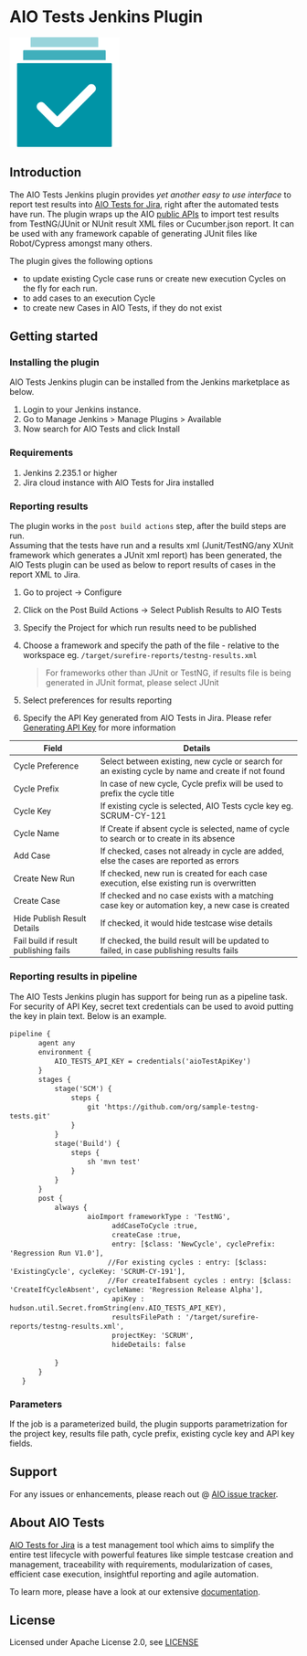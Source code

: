 # AIO Tests Jenkins Plugin

<img src="images/ic-app-icon.svg" width="192">

## Introduction

The AIO Tests Jenkins plugin provides _yet another easy to use interface_ to report test results 
into [AIO Tests for Jira](https://marketplace.atlassian.com/apps/1222843/aio-tests-for-jira?hosting=cloud&tab=overview), right after the automated tests have run.  The plugin wraps up the AIO [public APIs](https://tcms.aioreports.com/aiotcms-static/api-docs/) to 
import test results from TestNG/JUnit or NUnit result XML files or Cucumber.json report.   It can be used with any framework capable of generating JUnit files
like Robot/Cypress amongst many others. 

The plugin gives the following options 
- to update existing Cycle case runs or create new execution Cycles on the fly for each run.  
- to add cases to an execution Cycle 
- to create new Cases in AIO Tests, if they do not exist


## Getting started

### Installing the plugin

AIO Tests Jenkins plugin can be installed from the Jenkins marketplace as below.

1. Login to your Jenkins instance.
2. Go to Manage Jenkins > Manage Plugins > Available
3. Now search for AIO Tests and click Install

### Requirements
1. Jenkins 2.235.1 or higher
2. Jira cloud instance with AIO Tests for Jira installed 

### Reporting results

The plugin works in the `post build actions` step, after the build steps are run.  
Assuming that the tests have run and a results xml (Junit/TestNG/any XUnit framework which generates a JUnit xml report)
has been generated, the AIO Tests plugin can be used as below to report results of cases in the report XML to Jira.

1. Go to project -> Configure
2. Click on the Post Build Actions -> Select Publish Results to AIO Tests
3. Specify the Project for which run results need to be published
4. Choose a framework and specify the path of the file - relative to the workspace eg. ```/target/surefire-reports/testng-results.xml```

      >For frameworks other than JUnit or TestNG, if results file is being generated in JUnit format, please select JUnit
5. Select preferences for results reporting
6. Specify the API Key generated from AIO Tests in Jira.  Please refer [Generating API Key](https://aioreports.atlassian.net/wiki/spaces/ATDoc/pages/484048912/Access+Token)
for more information

| Field                                 | Details                                                                                          |
|---------------------------------------|--------------------------------------------------------------------------------------------------|
| Cycle Preference                      | Select between existing, new cycle or search for an existing cycle by name and create if not found |
| Cycle Prefix                          | In case of new cycle, Cycle prefix will be used to prefix the cycle title                        |
| Cycle Key                             | If existing cycle is selected, AIO Tests cycle key eg. SCRUM-CY-121                              |
| Cycle Name                            | If Create if absent cycle is selected, name of cycle to search or to create in its absence       |
| Add Case                              | If checked, cases not already in cycle are added, else the cases are reported as errors          |
| Create New Run                        | If checked, new run is created for each case execution, else existing run is overwritten         |
| Create Case                           | If checked and no case exists with a matching case key or automation key, a new case is created  |
| Hide Publish Result Details           | If checked, it would hide testcase wise details                                                  |
| Fail build if result publishing fails | If checked, the build result will be updated to failed, in case publishing results fails         |

### Reporting results in pipeline

The AIO Tests Jenkins plugin has support for being run as a pipeline task.  
For security of API Key, secret text credentials can be used to avoid putting the key in plain text.
Below is an example.

```
pipeline {
       agent any
       environment {
           AIO_TESTS_API_KEY = credentials('aioTestApiKey')
       }
       stages {
           stage('SCM') {
               steps {
                   git 'https://github.com/org/sample-testng-tests.git'                       
               }
           }
           stage('Build') {
               steps {
                   sh 'mvn test'
               }
           }
       }
       post {
           always {
                   aioImport frameworkType : 'TestNG',
                         addCaseToCycle :true,
                         createCase :true,
                         entry: [$class: 'NewCycle', cyclePrefix: 'Regression Run V1.0'],
                        //For existing cycles : entry: [$class: 'ExistingCycle', cycleKey: 'SCRUM-CY-191'],
                        //For createIfabsent cycles : entry: [$class: 'CreateIfCycleAbsent', cycleName: 'Regression Release Alpha'],
                         apiKey : hudson.util.Secret.fromString(env.AIO_TESTS_API_KEY),
                         resultsFilePath : '/target/surefire-reports/testng-results.xml',
                         projectKey: 'SCRUM',
                         hideDetails: false
               
           }
       }
   }
```

### Parameters
If the job is a parameterized build, the plugin supports parametrization for the project key, results file path, cycle prefix,
existing cycle key and API key fields. 


## Support

For any issues or enhancements, please reach out @ [AIO issue tracker](https://aioreports.atlassian.net/servicedesk/customer/portal/10/group/19/create/83).


## About AIO Tests

[AIO Tests for Jira](https://marketplace.atlassian.com/apps/1222843/aio-tests-for-jira?hosting=cloud&tab=overview) is a test management tool which aims to simplify the entire test lifecycle with powerful features 
like simple testcase creation and management, traceability with requirements, modularization of cases, efficient case execution,
insightful reporting and agile automation.  

To learn more, please have a look at our extensive [documentation](https://aioreports.atlassian.net/wiki/spaces/ATDoc/overview).  

## License

Licensed under Apache License 2.0, see [LICENSE](LICENSE.md)
